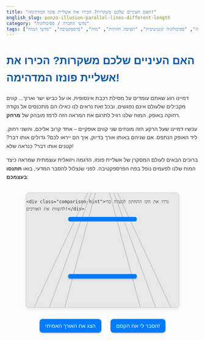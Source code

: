 ```yaml
---
title: "האם העיניים שלכם משקרות? הכירו את אשליית פונזו המדהימה!"
english_slug: ponzo-illusion-parallel-lines-different-length
category: "מדעי החברה / פסיכולוגיה"
tags: ["אשליית ראייה", "פסיכולוגיה קוגניטיבית", "תפיסה חזותית", "מוח", "פרספקטיבה", "מדעי המוח"]
---
```


# האם העיניים שלכם משקרות? הכירו את אשליית פונזו המדהימה!

דמיינו רגע שאתם עומדים על מסילת רכבת אינסופית, או על כביש ישר וארוך... קווים מקבילים שלעולם אינם נפגשים, ובכל זאת נראים לנו כאילו הם מתכנסים אל נקודה רחוקה באופק. המוח שלנו רגיל לתרגם את המראה הזה לרמז מובהק של **מרחק**.

עכשיו דמיינו שעל הרקע הזה מונחים שני קווים אופקיים – אחד קרוב אליכם, והשני רחוק, ליד האופק הנתפס. אם שניהם באותו אורך בדיוק, איך הם ייראו לכם? גדולים אותו דבר? קטנים אותו דבר? כנראה שלא!

ברוכים הבאים לעולם המסקרן של אשליית פונזו, הדגמה ויזואלית עוצמתית שמראה כיצד המוח שלנו לפעמים נופל בפח הפרספקטיבה. לפני שנצלול להסבר המדעי, בואו **תתנסו בעצמכם**:

<div class="ponzo-container" id="ponzo-illusion-demo">
    <div class="perspective-background">
        <div class="perspective-line left line1"></div>
        <div class="perspective-line left line2"></div>
        <div class="perspective-line left line3"></div>
        <div class="perspective-line right line1"></div>
        <div class="perspective-line right line2"></div>
        <div class="perspective-line right line3"></div>
    </div>
    <div id="ponzo-line-top" class="ponzo-line static"></div>
    <div id="ponzo-line-bottom" class="ponzo-line draggable"></div>

    <div class="comparison-hint">גררו את הקו התחתון למעלה כדי להשוות את האורכים!</div>
</div>

<div class="button-container">
    <button id="show-true-size">הצג את האורך האמיתי</button>
    <button id="toggle-explanation">הסבר לי את הקסם!</button>
</div>


<div id="explanation" style="display: none;">
    <h2>מה עומד מאחורי אשליית פונזו?</h2>
    <p>אשליית פונזו, שנקראת על שם הפסיכולוג האיטלקי מריו פונזו שתיאר אותה ב-1913, היא דוגמה מבריקה לכך שהתפיסה שלנו אינה רק שיקוף פסיבי של המציאות, אלא תוצר של פרשנות פעילה של המוח. המוח שלנו הוא אמן בפירוש העולם התלת-ממדי סביבנו על בסיס מידע דו-ממדי שמגיע אליו מהעיניים (דרך הרשתית).</p>
    <p>באשליית פונזו, הרקע עם הקווים המתכנסים (שמדמים מסילות רכבת, כביש, או אפילו קירות חדר המתרחקים מאיתנו) מספק **רמז פרספקטיבי** חזק. המוח "מסיק" שחלקו העליון של הרקע מרוחק יותר מחלקו התחתון. כל אובייקט שנמצא גבוה יותר על הרקע הזה נתפס אוטומטית כמרוחק יותר.</p>

    <h2>קביעות הגודל: כשהמוח מנסה "לתקן" את המציאות</h2>
    <p>אחד המנגנונים החשובים ביותר במערכת הראייה שלנו הוא **קביעות הגודל (Size Constancy)**. המנגנון הזה מאפשר לנו לתפוס אובייקטים בגודלם ה"אמיתי" והמוכר, למרות שהגודל שלהם על הרשתית שלנו משתנה כל הזמן כשאנחנו מתקרבים או מתרחקים מהם. תחשבו על מכונית: היא נראית קטנה יותר כשרואים אותה מרחוק לעומת כשהיא חונה ממש לידנו, אבל אנחנו יודעים (ותופסים) שזו אותה מכונית באותו גודל.</p>
    <p>איך המוח עושה את זה? הוא משתמש במידע על **המרחק הנתפס** כדי "לכייל" את גודל האובייקט. אם המוח מפרש שאובייקט מסוים נמצא רחוק, הוא "מפצה" על הגודל הקטן שלו ברשתית בכך שהוא "מגדיל" אותו בתפיסה שלנו, כדי לשמור על אותה "קביעות גודל" ולגרום לו להיראות בגודלו ה"אמיתי". הנוסחה הפשטנית שהמוח מפעיל היא בערך: **גודל נתפס = גודל על הרשתית × מרחק נתפס**.</p>

    <h2>כשאשליית פונזו מטעה את מנגנון קביעות הגודל</h2>
    <p>כאן נכנסת האשליה לפעולה: הקווים המתכנסים ב"מסילות הרכבת" של פונזו גורמים למוח לפרש שהקו האופקי העליון ממוקם בנקודה מרוחקת יותר מהקו התחתון. שני הקווים האופקיים אמנם יוצרים תמונה באותו גודל בדיוק על הרשתית שלכם, אבל המוח מקבל גם את המידע השגוי על המרחק ("הקו העליון רחוק יותר").</p>
    <p>כשהמוח מפעיל את מנגנון קביעות הגודל, הוא מנסה "לתקן" את גודלו של הקו העליון ה"רחוק" על בסיס הנוסחה שלו: אם המרחק הנתפס גדול יותר, והגודל על הרשתית זהה, המוח "מגדיל" את הקו העליון בתפיסה שלנו כדי שישמור על קביעות גודל כביכול. לכן, למרות ששני הקווים האופקיים זהים לחלוטין באורכם הפיזי, הקו העליון נראה ארוך משמעותית!</p>
    <p>האינטראקציה בחלק העליון של הדף, שבה אתם גוררים את הקו התחתון, מאפשרת לכם לחוות את האשליה באופן ישיר. כשאתם גוררים את הקו אל מחוץ להקשר המבלבל של הקווים המתכנסים, או גוררים אותו אל המיקום של הקו העליון ומשווים, המוח מקבל פחות רמזי מרחק סותרים, ואתם יכולים לראות את האורך האמיתי בבירור – ולהבין עד כמה קל למוח שלנו להתבלבל מרמזי פרספקטיבה!</p>

    <h2>לא רק פונזו: אשליות ככלי לחקר המוח</h2>
    <p>אשליות ראייה כמו אשליית פונזו, אשליית מילר-לייר (חיצים עם כנפיים פנימה או החוצה שנראים באורכים שונים) ואשליית הירח (הירח נראה גדול יותר כשהוא קרוב לאופק) הן לא רק טריקים ויזואליים מהנים. הן מהוות כלי מחקר קריטי עבור מדעני מוח ופסיכולוגים. על ידי חקר המקרים שבהם מערכת הראייה שלנו "טועה", החוקרים יכולים ללמוד רבות על המנגנונים הבסיסיים שבהם המוח מעבד מידע חזותי, בונה את התפיסה המורכבת שלנו, ומבין את העולם סביבנו.</p>
</div>


<style>
    :root {
        --container-width: 400px;
        --container-height: 300px;
        --line-height: 12px; /* Thicker lines */
        --line-color: #007bff; /* Vibrant blue */
        --bg-line-color: #aaa; /* Lighter grey for perspective lines */
        --bg-color: #e8e8e8; /* Light grey background */
        --accent-color: #ff6347; /* Tomato red for comparison highlight */
        --button-color: #007bff;
        --button-text-color: #fff;
        --button-hover-color: #0056b3;
        --border-radius: 8px;
    }

    body {
        font-family: 'Arial', sans-serif;
        line-height: 1.6;
        color: #333;
    }

    h1, h2 {
        color: #0056b3;
    }

    .ponzo-container {
        position: relative;
        width: var(--container-width);
        height: var(--container-height);
        margin: 30px auto;
        overflow: hidden;
        border: 1px solid #ccc;
        background-color: var(--bg-color);
        user-select: none;
        -webkit-user-select: none;
        -moz-user-select: none;
        -ms-user-select: none;
        -o-user-select: none;
        border-radius: var(--border-radius);
        box-shadow: 0 4px 8px rgba(0, 0, 0, 0.1);
        touch-action: none; /* Prevent default touch scroll/zoom */
    }

    .perspective-background {
        position: absolute;
        top: 0;
        left: 0;
        width: 100%;
        height: 100%;
        pointer-events: none;
        z-index: 1;
    }

    .perspective-line {
        position: absolute;
        bottom: 0;
        width: 2px; /* Very thin lines */
        height: 100%;
        background-color: var(--bg-line-color);
        transform-origin: bottom center;
        opacity: 0.6;
    }

    .perspective-background .perspective-line.left.line1 { left: 5%; transform: skewX(-25deg); }
    .perspective-background .perspective-line.left.line2 { left: 15%; transform: skewX(-20deg); }
    .perspective-background .perspective-line.left.line3 { left: 25%; transform: skewX(-15deg); }

    .perspective-background .perspective-line.right.line1 { right: 5%; transform: skewX(25deg); }
    .perspective-background .perspective-line.right.line2 { right: 15%; transform: skewX(20deg); }
    .perspective-background .perspective-line.right.line3 { right: 25%; transform: skewX(15deg); }


    .ponzo-line {
        position: absolute;
        width: 180px; /* Keep initial width the same */
        height: var(--line-height);
        background-color: var(--line-color);
        left: 50%;
        transform: translateX(-50%); /* Center horizontally */
        z-index: 10; /* Above background */
        box-sizing: border-box;
        border-radius: 5px; /* Rounded ends */
        transition: bottom 0.3s ease-out, background-color 0.3s ease; /* Smooth transition for position and color */
    }

    #ponzo-line-top {
        bottom: 75%; /* Position higher up */
    }

    #ponzo-line-bottom {
        bottom: 25%; /* Position lower down */
        cursor: grab;
        box-shadow: 0 2px 5px rgba(0,0,0,0.2); /* Subtle shadow */
    }

    #ponzo-line-bottom.dragging {
        cursor: grabbing;
        opacity: 0.9;
        box-shadow: 0 4px 10px rgba(0,0,0,0.3);
        transition: none; /* Disable transition while dragging for responsiveness */
    }

    .ponzo-line.highlight {
        background-color: var(--accent-color);
        box-shadow: 0 0 15px var(--accent-color);
    }

    .comparison-hint {
        position: absolute;
        top: 50%;
        left: 50%;
        transform: translate(-50%, -50%);
        background-color: rgba(255, 255, 255, 0.8);
        padding: 10px 15px;
        border-radius: 5px;
        font-size: 0.9em;
        color: #555;
        z-index: 5;
        pointer-events: none; /* Don't block clicks/drags */
        opacity: 1;
        transition: opacity 0.5s ease-in-out;
    }

     .ponzo-container.dragging .comparison-hint {
        opacity: 0; /* Hide hint while dragging */
     }
     .ponzo-container.revealing .comparison-hint {
        opacity: 0; /* Hide hint while revealing */
     }


    .button-container {
        text-align: center;
        margin: 20px auto;
        width: var(--container-width);
    }

    button {
        padding: 10px 15px;
        font-size: 1em;
        cursor: pointer;
        margin: 0 10px;
        border: none;
        border-radius: var(--border-radius);
        background-color: var(--button-color);
        color: var(--button-text-color);
        transition: background-color 0.3s ease, transform 0.1s ease;
        box-shadow: 0 2px 5px rgba(0,0,0,0.2);
    }

    button:hover {
        background-color: var(--button-hover-color);
    }

    button:active {
         transform: scale(0.98);
         box-shadow: 0 1px 3px rgba(0,0,0,0.3);
    }

    #explanation {
        margin: 30px auto;
        max-width: var(--container-width); /* Optional: match width */
        padding: 20px;
        border: 1px solid #ddd;
        background-color: #f8f8f8;
        line-height: 1.7;
        border-radius: var(--border-radius);
        opacity: 0; /* Start hidden for fade-in */
        transition: opacity 0.5s ease-in-out;
    }

    #explanation.visible {
         opacity: 1;
    }


    #explanation h2, #explanation h3 {
        color: #0056b3;
        margin-top: 1.5em;
        margin-bottom: 0.8em;
        border-bottom: 1px solid #eee;
        padding-bottom: 5px;
    }

    #explanation p {
        margin-bottom: 1em;
    }

    #explanation ul {
        margin-left: 25px;
        margin-bottom: 1em;
        list-style-type: disc;
    }

    #explanation ul li {
        margin-bottom: 0.5em;
    }

</style>

<script>
    document.addEventListener('DOMContentLoaded', () => {
        const container = document.getElementById('ponzo-illusion-demo');
        const draggableLine = document.getElementById('ponzo-line-bottom');
        const staticLine = document.getElementById('ponzo-line-top');
        const explanationDiv = document.getElementById('explanation');
        const toggleButton = document.getElementById('toggle-explanation');
        const showTrueSizeButton = document.getElementById('show-true-size');
        const comparisonHint = container.querySelector('.comparison-hint');

        let isDragging = false;
        let initialMouseY;
        let initialLineBottomPixels; // Position relative to container bottom in pixels

        // --- Draggable Line Logic ---
        function getLineBottomInPixels(lineElement) {
             const containerRect = container.getBoundingClientRect();
             const lineRect = lineElement.getBoundingClientRect();
             // Calculate the distance from the container's bottom edge to the line's bottom edge
             return containerRect.bottom - lineRect.bottom;
        }

        function setLineBottomInPixels(lineElement, bottomPixels) {
             lineElement.style.bottom = bottomPixels + 'px';
        }


        function dragStart(e) {
            if (container.classList.contains('revealing')) return; // Prevent drag while revealing

            isDragging = true;
            draggableLine.classList.add('dragging');
             container.classList.add('dragging');

            initialMouseY = e.clientY || e.touches[0].clientY;
            initialLineBottomPixels = getLineBottomInPixels(draggableLine);


            // Add listeners to the document to capture mouse movements outside the line itself
            document.addEventListener('mousemove', dragMove);
            document.addEventListener('touchmove', dragMove, { passive: false }); // passive: false for preventDefault on touch
            document.addEventListener('mouseup', dragEnd);
            document.addEventListener('touchend', dragEnd);

            e.preventDefault(); // Prevent default actions like text selection/scrolling
        }

        function dragMove(e) {
            if (!isDragging) return;

            const currentMouseY = e.clientY || e.touches[0].clientY;
            const dy = initialMouseY - currentMouseY; // Change in Y (pixels)

            const containerRect = container.getBoundingClientRect();
            const lineHeight = draggableLine.getBoundingClientRect().height;

            // Calculate the new bottom position in pixels
            let newBottom = initialLineBottomPixels + dy;

            // Clamp the new position within the container bounds
            // Ensure line bottom is not below container bottom (newBottom >= 0)
            // Ensure line top is not above container top (newBottom <= container height - line height)
            newBottom = Math.max(0, newBottom);
            newBottom = Math.min(containerRect.height - lineHeight, newBottom);

            setLineBottomInPixels(draggableLine, newBottom);

            // Optional: Add visual hint when close to the static line's vertical position
             const staticLineBottom = getLineBottomInPixels(staticLine);
             const tolerance = 15; // pixels
             if (Math.abs(newBottom - staticLineBottom) < tolerance) {
                 if (!draggableLine.classList.contains('highlight')) {
                     draggableLine.classList.add('highlight');
                     staticLine.classList.add('highlight');
                 }
             } else {
                  if (draggableLine.classList.contains('highlight')) {
                     draggableLine.classList.remove('highlight');
                     staticLine.classList.remove('highlight');
                 }
             }


            e.preventDefault(); // Prevent scrolling on touch devices
        }

        function dragEnd() {
            if (!isDragging) return; // Only run if dragging was active

            isDragging = false;
            draggableLine.classList.remove('dragging');
             container.classList.remove('dragging');
             // Remove highlight when drag ends, unless line was dropped exactly on top (optional, less common)
             // Let's remove it to reset state visually
             draggableLine.classList.remove('highlight');
             staticLine.classList.remove('highlight');


            // Remove the listeners from the document
            document.removeEventListener('mousemove', dragMove);
            document.removeEventListener('touchmove', dragMove);
            document.removeEventListener('mouseup', dragEnd);
            document.removeEventListener('touchend', dragEnd);
        }

        draggableLine.addEventListener('mousedown', dragStart);
        draggableLine.addEventListener('touchstart', dragStart, { passive: false });


        // --- Button Logic ---

        // Toggle explanation visibility with fade
        toggleButton.addEventListener('click', () => {
            const isHidden = explanationDiv.style.display === 'none' || explanationDiv.style.display === '';
            if (isHidden) {
                explanationDiv.style.display = 'block';
                // Use setTimeout to allow display:block to take effect before transitioning opacity
                setTimeout(() => {
                    explanationDiv.classList.add('visible');
                }, 10); // Small delay
                toggleButton.textContent = 'הסתר הסבר';
            } else {
                 explanationDiv.classList.remove('visible');
                // Wait for transition to finish before hiding completely
                 explanationDiv.addEventListener('transitionend', function handler() {
                    explanationDiv.style.display = 'none';
                    toggleButton.textContent = 'הסבר לי את הקסם!';
                    explanationDiv.removeEventListener('transitionend', handler); // Remove listener after one use
                 });
            }
        });

        // Show True Size animation
        showTrueSizeButton.addEventListener('click', () => {
            // If already revealing, do nothing
            if (container.classList.contains('revealing')) return;

            container.classList.add('revealing');
            const originalBottom = getLineBottomInPixels(draggableLine);
            const staticLineBottom = getLineBottomInPixels(staticLine);

            // Temporarily disable dragging and transitions on the draggable line
            draggableLine.style.transition = 'none';
            draggableLine.classList.add('no-transition'); // Add class to control transition via CSS

            // Set the starting position for the reveal animation
            // This ensures the transition works even if it was dragging just before
            setLineBottomInPixels(draggableLine, originalBottom);


             // Use requestAnimationFrame or setTimeout to allow the no-transition and position setting to render
            requestAnimationFrame(() => {
                 // Re-enable transitions for the animation
                draggableLine.style.transition = 'bottom 0.8s ease-in-out, background-color 0.3s ease';
                 draggableLine.classList.remove('no-transition');

                 // Move the line to the static line's position
                 setLineBottomInPixels(draggableLine, staticLineBottom);

                 // Add highlight during comparison
                 draggableLine.classList.add('highlight');
                 staticLine.classList.add('highlight');

                 // After the animation, remove highlight and reset state
                 setTimeout(() => {
                     draggableLine.classList.remove('highlight');
                     staticLine.classList.remove('highlight');
                     container.classList.remove('revealing');
                      // The draggable line stays at the static line's position until dragged again
                 }, 1000); // Duration slightly longer than CSS transition
            });
        });

         // Initial state: hide explanation
        explanationDiv.style.display = 'none';
        toggleButton.textContent = 'הסבר לי את הקסם!';
    });
</script>
```